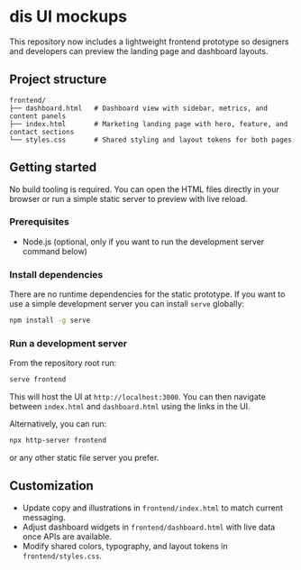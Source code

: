 # dis UI mockups

This repository now includes a lightweight frontend prototype so designers and developers can preview the landing page and dashboard layouts.

## Project structure

```
frontend/
├── dashboard.html   # Dashboard view with sidebar, metrics, and content panels
├── index.html       # Marketing landing page with hero, feature, and contact sections
└── styles.css       # Shared styling and layout tokens for both pages
```

## Getting started

No build tooling is required. You can open the HTML files directly in your browser or run a simple static server to preview with live reload.

### Prerequisites

- Node.js (optional, only if you want to run the development server command below)

### Install dependencies

There are no runtime dependencies for the static prototype. If you want to use a simple development server you can install `serve` globally:

```bash
npm install -g serve
```

### Run a development server

From the repository root run:

```bash
serve frontend
```

This will host the UI at `http://localhost:3000`. You can then navigate between `index.html` and `dashboard.html` using the links in the UI.

Alternatively, you can run:

```bash
npx http-server frontend
```

or any other static file server you prefer.

## Customization

- Update copy and illustrations in `frontend/index.html` to match current messaging.
- Adjust dashboard widgets in `frontend/dashboard.html` with live data once APIs are available.
- Modify shared colors, typography, and layout tokens in `frontend/styles.css`.
